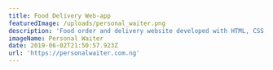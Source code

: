 ```yaml
---
title: Food Delivery Web-app
featuredImage: /uploads/personal_waiter.png
description: 'Food order and delivery website developed with HTML, CSS, JS and PHP.'
imageName: Personal Waiter
date: 2019-06-02T21:50:57.923Z
url: 'https://personalwaiter.com.ng'
---
```


